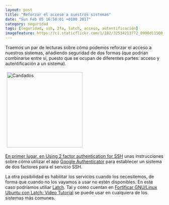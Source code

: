 ```yaml
---
layout: post
title: "Reforzar el acceso a nuestros sistemas"
date: "Sun Feb 05 16:50:01 +0100 2017"
category: seguridad
tags: [seguridad, ssh, 2fa, latch, acceso, autentificación]
imagefeature: https://c1.staticflickr.com/1/282/32534213772_0900d11508_m.jpg
---
```






Traemos un par de lecturas sobre cómo podemos reforzar el acceso a nuestros sistemas, añadiendo seguridad de dos formas (que podrían combinarse entre sí, puesto que se ocupan de diferentes partes: acceso y autentificación a un sistema).

<a href="https://www.flickr.com/photos/fernand0/32534213772" title="Candados"><img src="https://c1.staticflickr.com/1/282/32534213772_0900d11508_m.jpg" width="240"  alt="Candados" style="float:center; margin:5px">

En primer lugar, en [Using 2 factor authentication for SSH](https://www.arm-blog.com/using-2-factor-authentication-for-ssh/) unas instrucciones sobre cómo utilizar el app [Google Authenticator](https://support.google.com/accounts/answer/1066447) para establecer un sistema de dos factores para el servicio SSH.

La otra posibilidad es habilitar los servicios cuando los necesitemos, de forma que cuando no los vayamos a usar no estén disponibles. En este caso podríamos utiliar [Latch](https://latch.elevenpaths.com/). Tal y como cuentan en [Fortificar GNU/Linux Ubuntu con Latch: Vídeo Tutorial](http://www.elladodelmal.com/2015/11/fortificar-gnulinux-ubuntu-con-latch.html) se puede usar en cualquiera de los sistemas más comunes.
